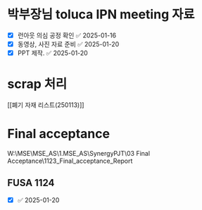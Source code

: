 

# 박부장님 toluca IPN meeting 자료 

- [x] 런아웃 의심 공정 확인 ✅ 2025-01-16
- [x] 동영상, 사진 자료 준비 ✅ 2025-01-20
- [x] PPT 제작. ✅ 2025-01-20

# scrap 처리
[[폐기 자재 리스트(250113)]]

# Final acceptance
W:\MSE\MSE_AS\1.MSE_AS\SynergyPJT\03 Final Acceptance\1123_Final_acceptance_Report

## FUSA 1124
- [x]  ✅ 2025-01-20